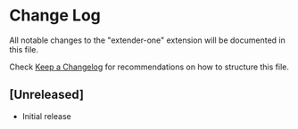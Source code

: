 # Change Log

All notable changes to the "extender-one" extension will be documented in this file.

Check [Keep a Changelog](http://keepachangelog.com/) for recommendations on how to structure this file.

## [Unreleased]

- Initial release